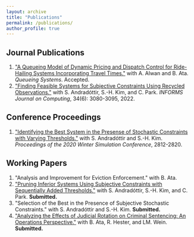 ```yaml
---
layout: archive
title: "Publications"
permalink: /publications/
author_profile: true
---
```


## Journal Publications
1. ["A Queueing Model of Dynamic Pricing and Dispatch Control for Ride-Hailing Systems Incorporating Travel Times."](https://arxiv.org/abs/2302.02265) with A. Alwan and B. Ata. *Queueing Systems*. Accepted.
2. ["Finding Feasible Systems for Subjective Constraints Using Recycled Observations."](https://pubsonline.informs.org/doi/10.1287/ijoc.2022.1227) with S. Andradóttir, S.-H. Kim, and C. Park. *INFORMS Journal on Computing*, 34(6): 3080-3095, 2022.

## Conference Proceedings
1. ["Identifying the Best System in the Presense of Stochastic Constraints with Varying Thresholds."](https://ieeexplore.ieee.org/abstract/document/9384097) with S. Andradóttir and S.-H. Kim. *Proceedings of the 2020 Winter Simulation Conference*, 2812-2820. 

## Working Papers
1. "Analysis and Improvement for Eviction Enforcement." with B. Ata.
2. ["Pruning Inferior Systems Using Subjective Constraints with Sequentially Added Thresholds."](https://yuweizhou3.github.io/files/MultiPassPruningDraft.pdf) with S. Andradóttir, S.-H. Kim, and C. Park. **Submitted.**
3. "Selection of the Best in the Presence of Subjective Stochastic Constraints." with S. Andradóttir and S.-H. Kim. **Submitted.**  
4. ["Analyzing the Effects of Judicial Rotation on Criminal Sentencing: An Operations Perspective."](https://yuweizhou3.github.io/files/JudgeShoppingDraft.pdf) with B. Ata, R. Hester, and LM. Wein. **Submitted.**


